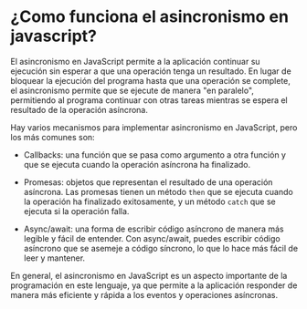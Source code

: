 # ¿Como funciona el asincronismo en javascript?

El asincronismo en JavaScript permite a la aplicación continuar su ejecución sin esperar a que una operación tenga un resultado. En lugar de bloquear la ejecución del programa hasta que una operación se complete, el asincronismo permite que se ejecute de manera "en paralelo", permitiendo al programa continuar con otras tareas mientras se espera el resultado de la operación asíncrona.

Hay varios mecanismos para implementar asincronismo en JavaScript, pero los más comunes son:

- Callbacks: una función que se pasa como argumento a otra función y que se ejecuta cuando la operación asíncrona ha finalizado.

- Promesas: objetos que representan el resultado de una operación asíncrona. Las promesas tienen un método `then` que se ejecuta cuando la operación ha finalizado exitosamente, y un método `catch` que se ejecuta si la operación falla.

- Async/await: una forma de escribir código asíncrono de manera más legible y fácil de entender. Con async/await, puedes escribir código asíncrono que se asemeje a código síncrono, lo que lo hace más fácil de leer y mantener.

En general, el asincronismo en JavaScript es un aspecto importante de la programación en este lenguaje, ya que permite a la aplicación responder de manera más eficiente y rápida a los eventos y operaciones asíncronas.